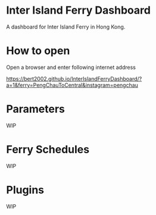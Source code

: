 # Inter Island Ferry Dashboard

A dashboard for Inter Island Ferry in Hong Kong.

# How to open

Open a browser and enter following internet address

https://bert2002.github.io/InterIslandFerryDashboard/?a=1&ferry=PengChauToCentral&instagram=pengchau

# Parameters

WIP

# Ferry Schedules

WIP

# Plugins

WIP
